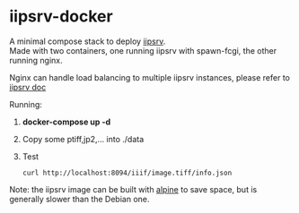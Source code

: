 # iipsrv-docker

A minimal compose stack to deploy [iipsrv](https://github.com/iipimage/iipsrv).     
Made with two containers, one running iipsrv with spawn-fcgi, the other running nginx.

Nginx can  handle load balancing to multiple iipsrv instances, please refer to [iipsrv doc](https://iipimage.sourceforge.io/documentation/server/)


Running:

1. **docker-compose up -d**

2. Copy some ptiff,jp2,... into ./data
3. Test

    ```curl http://localhost:8094/iiif/image.tiff/info.json```


Note: the iipsrv image can be built with [alpine](https://github.com/medialibraryonline/iipsrv-docker/blob/master/Dockerfile.alpine) to save space, but is generally slower than the Debian one.